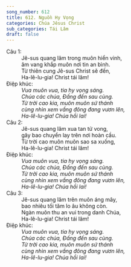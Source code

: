 ```yaml
---
song_number: 612
title: 612. Nguồn Hy Vọng
categories: Chúa Jêsus Christ
sub_categories: Tái Lâm
draft: false
---
```

<dl><dt>Câu 1:</dt><dd data-verse="1">Jê-sus quang lâm trong muôn hiển vinh, <br/>âm vang khắp muôn nơi tin an bình. <br/>Từ thiên cung Jê-sus Christ sẽ đến, <br/>Ha-lê-lu-gia! Christ tái lâm! </dd><dt>Điệp khúc:</dt><dd data-chorus="1"><em>Vua muôn vua, tia hy vọng sáng. <br/>Chúa các chúa, Đấng đến sau cùng. <br/>Từ trời cao kia, muôn muôn sứ thánh <br/>cùng nhìn xem vầng đông đang vươn lên, <br/>Ha-lê-lu-gia! Chúa hồi lai! </em></dd><dt>Câu 2:</dt><dd data-verse="2">Jê-sus quang lâm xua tan tử vong, <br/>gây bao chuyển lay trên nơi hoàn cầu. <br/>Từ trời cao muôn muôn sao sa xuống, <br/>Ha-lê-lu-gia! Christ tái lâm! </dd><dt>Điệp khúc:</dt><dd data-chorus="1"><em>Vua muôn vua, tia hy vọng sáng. <br/>Chúa các chúa, Đấng đến sau cùng. <br/>Từ trời cao kia, muôn muôn sứ thánh <br/>cùng nhìn xem vầng đông đang vươn lên, <br/>Ha-lê-lu-gia! Chúa hồi lai! </em></dd><dt>Câu 3:</dt><dd data-verse="3">Jê-sus quang lâm trên muôn áng mây, <br/>bao nhiêu tối tăm lo âu không còn. <br/>Ngàn muôn thu an vui trong danh Chúa, <br/>Ha-lê-lu-gia! Christ tái lâm! </dd><dt>Điệp khúc:</dt><dd data-chorus="1"><em>Vua muôn vua, tia hy vọng sáng. <br/>Chúa các chúa, Đấng đến sau cùng. <br/>Từ trời cao kia, muôn muôn sứ thánh <br/>cùng nhìn xem vầng đông đang vươn lên, <br/>Ha-lê-lu-gia! Chúa hồi lai! </em></dd></dl>